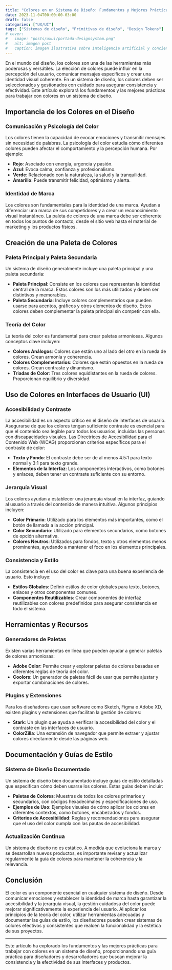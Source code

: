 ```yaml
---
title: "Colores en un Sistema de Diseño: Fundamentos y Mejores Prácticas"
date: 2023-11-04T00:00:00-03:00
draft: false
categories: ["UX/UI"]
tags: ["Sistemas de diseño", "Primitivas de diseño", "Design Tokens"]
# cover:
#   image: "posts/uxui/portada-designsystem.png"
#   alt: imagen post
#   caption: imagen ilustrativa sobre inteligencia artificial y conciencia
---
```


En el mundo del diseño, los colores son una de las herramientas más poderosas y versátiles. La elección de colores puede influir en la percepción del usuario, comunicar mensajes específicos y crear una identidad visual coherente. En un sistema de diseño, los colores deben ser seleccionados y gestionados con cuidado para asegurar consistencia y efectividad. Este artículo explorará los fundamentos y las mejores prácticas para trabajar con colores en un sistema de diseño.

## Importancia de los Colores en el Diseño

### Comunicación y Psicología del Color

Los colores tienen la capacidad de evocar emociones y transmitir mensajes sin necesidad de palabras. La psicología del color estudia cómo diferentes colores pueden afectar el comportamiento y la percepción humana. Por ejemplo:
- **Rojo**: Asociado con energía, urgencia y pasión.
- **Azul**: Evoca calma, confianza y profesionalismo.
- **Verde**: Relacionado con la naturaleza, la salud y la tranquilidad.
- **Amarillo**: Puede transmitir felicidad, optimismo y alerta.

### Identidad de Marca

Los colores son fundamentales para la identidad de una marca. Ayudan a diferenciar una marca de sus competidores y a crear un reconocimiento visual instantáneo. La paleta de colores de una marca debe ser coherente en todos los puntos de contacto, desde el sitio web hasta el material de marketing y los productos físicos.

## Creación de una Paleta de Colores

### Paleta Principal y Paleta Secundaria

Un sistema de diseño generalmente incluye una paleta principal y una paleta secundaria:
- **Paleta Principal**: Consiste en los colores que representan la identidad central de la marca. Estos colores son los más utilizados y deben ser distintivos y memorables.
- **Paleta Secundaria**: Incluye colores complementarios que pueden usarse para acentos, gráficos y otros elementos de diseño. Estos colores deben complementar la paleta principal sin competir con ella.

### Teoría del Color

La teoría del color es fundamental para crear paletas armoniosas. Algunos conceptos clave incluyen:
- **Colores Análogos**: Colores que están uno al lado del otro en la rueda de colores. Crean armonía y coherencia.
- **Colores Complementarios**: Colores que están opuestos en la rueda de colores. Crean contraste y dinamismo.
- **Triadas de Color**: Tres colores equidistantes en la rueda de colores. Proporcionan equilibrio y diversidad.

## Uso de Colores en Interfaces de Usuario (UI)

### Accesibilidad y Contraste

La accesibilidad es un aspecto crítico en el diseño de interfaces de usuario. Asegurarse de que los colores tengan suficiente contraste es esencial para que el contenido sea legible para todos los usuarios, incluidas las personas con discapacidades visuales. Las Directrices de Accesibilidad para el Contenido Web (WCAG) proporcionan criterios específicos para el contraste de color:
- **Texto y Fondo**: El contraste debe ser de al menos 4.5:1 para texto normal y 3:1 para texto grande.
- **Elementos de la Interfaz**: Los componentes interactivos, como botones y enlaces, deben tener un contraste suficiente con su entorno.

### Jerarquía Visual

Los colores ayudan a establecer una jerarquía visual en la interfaz, guiando al usuario a través del contenido de manera intuitiva. Algunos principios incluyen:
- **Color Primario**: Utilizado para los elementos más importantes, como el botón de llamada a la acción principal.
- **Color Secundario**: Utilizado para elementos secundarios, como botones de opción alternativa.
- **Colores Neutros**: Utilizados para fondos, texto y otros elementos menos prominentes, ayudando a mantener el foco en los elementos principales.

### Consistencia y Estilo

La consistencia en el uso del color es clave para una buena experiencia de usuario. Esto incluye:
- **Estilos Globales**: Definir estilos de color globales para texto, botones, enlaces y otros componentes comunes.
- **Componentes Reutilizables**: Crear componentes de interfaz reutilizables con colores predefinidos para asegurar consistencia en todo el sistema.

## Herramientas y Recursos

### Generadores de Paletas

Existen varias herramientas en línea que pueden ayudar a generar paletas de colores armoniosas:
- **Adobe Color**: Permite crear y explorar paletas de colores basadas en diferentes reglas de teoría del color.
- **Coolors**: Un generador de paletas fácil de usar que permite ajustar y exportar combinaciones de colores.

### Plugins y Extensiones

Para los diseñadores que usan software como Sketch, Figma o Adobe XD, existen plugins y extensiones que facilitan la gestión de colores:
- **Stark**: Un plugin que ayuda a verificar la accesibilidad del color y el contraste en las interfaces de usuario.
- **ColorZilla**: Una extensión de navegador que permite extraer y ajustar colores directamente desde las páginas web.

## Documentación y Guías de Estilo

### Sistema de Diseño Documentado

Un sistema de diseño bien documentado incluye guías de estilo detalladas que especifican cómo deben usarse los colores. Estas guías deben incluir:
- **Paletas de Colores**: Muestras de todos los colores primarios y secundarios, con códigos hexadecimales y especificaciones de uso.
- **Ejemplos de Uso**: Ejemplos visuales de cómo aplicar los colores en diferentes contextos, como botones, encabezados y fondos.
- **Criterios de Accesibilidad**: Reglas y recomendaciones para asegurar que el uso del color cumpla con las pautas de accesibilidad.

### Actualización Continua

Un sistema de diseño no es estático. A medida que evoluciona la marca y se desarrollan nuevos productos, es importante revisar y actualizar regularmente la guía de colores para mantener la coherencia y la relevancia.

## Conclusión

El color es un componente esencial en cualquier sistema de diseño. Desde comunicar emociones y establecer la identidad de marca hasta garantizar la accesibilidad y la jerarquía visual, la gestión cuidadosa del color puede mejorar significativamente la experiencia del usuario. Al aplicar los principios de la teoría del color, utilizar herramientas adecuadas y documentar las guías de estilo, los diseñadores pueden crear sistemas de colores efectivos y consistentes que realcen la funcionalidad y la estética de sus proyectos.

---

Este artículo ha explorado los fundamentos y las mejores prácticas para trabajar con colores en un sistema de diseño, proporcionando una guía práctica para diseñadores y desarrolladores que buscan mejorar la consistencia y la efectividad de sus interfaces y productos.

